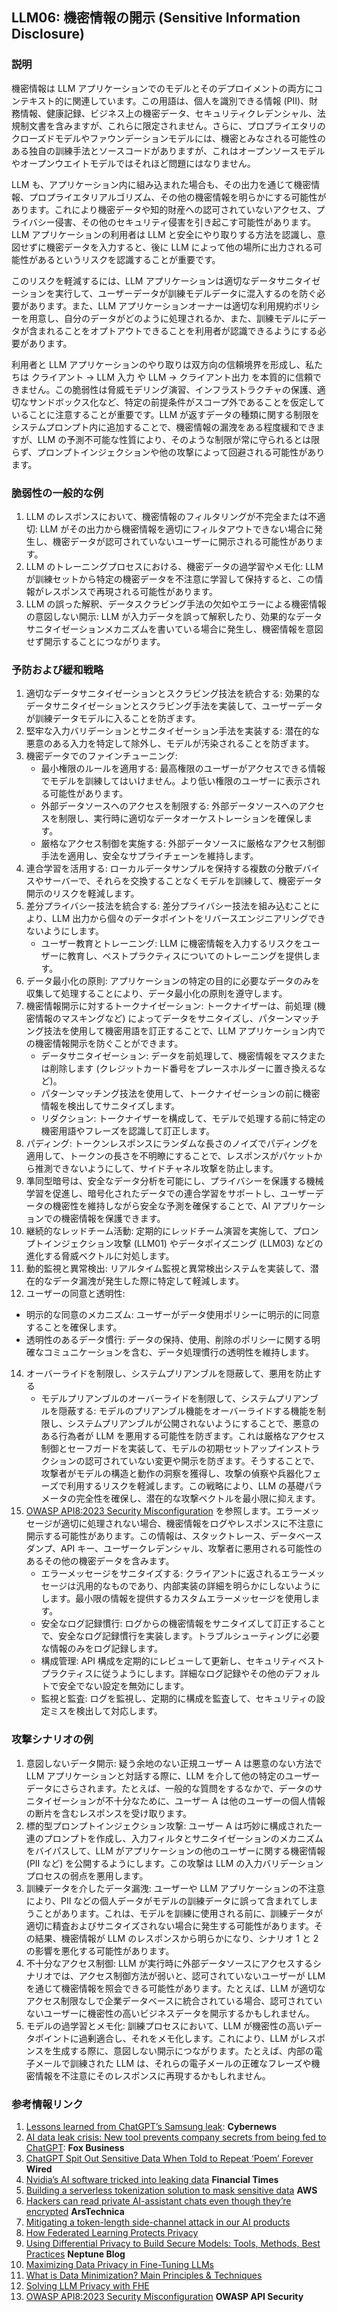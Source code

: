 ## LLM06: 機密情報の開示 (Sensitive Information Disclosure)

### 説明

機密情報は LLM アプリケーションでのモデルとそのデプロイメントの両方にコンテキスト的に関連しています。この用語は、個人を識別できる情報 (PII)、財務情報、健康記録、ビジネス上の機密データ、セキュリティクレデンシャル、法規制文書を含みますが、これらに限定されません。さらに、プロプライエタリのクローズドモデルやファウンデーションモデルには、機密とみなされる可能性のある独自の訓練手法とソースコードがありますが、これはオープンソースモデルやオープンウエイトモデルではそれほど問題にはなりません。

LLM も、アプリケーション内に組み込まれた場合も、その出力を通じて機密情報、プロプライエタリアルゴリズム、その他の機密情報を明らかにする可能性があります。これにより機密データや知的財産への認可されていないアクセス、プライバシー侵害、その他のセキュリティ侵害を引き起こす可能性があります。LLM アプリケーションの利用者は LLM と安全にやり取りする方法を認識し、意図せずに機密データを入力すると、後に LLM によって他の場所に出力される可能性があるというリスクを認識することが重要です。

このリスクを軽減するには、LLM アプリケーションは適切なデータサニタイゼーションを実行して、ユーザーデータが訓練モデルデータに混入するのを防ぐ必要があります。また、LLM アプリケーションオーナーは適切な利用規約ポリシーを用意し、自分のデータがどのように処理されるか、また、訓練モデルにデータが含まれることをオプトアウトできることを利用者が認識できるようにする必要があります。

利用者と LLM アプリケーションのやり取りは双方向の信頼境界を形成し、私たちは クライアント → LLM 入力 や LLM → クライアント出力 を本質的に信頼できません。この脆弱性は脅威モデリング演習、インフラストラクチャの保護、適切なサンドボックス化など、特定の前提条件がスコープ外であることを仮定していることに注意することが重要です。LLM が返すデータの種類に関する制限をシステムプロンプト内に追加することで、機密情報の漏洩をある程度緩和できますが、LLM の予測不可能な性質により、そのような制限が常に守られるとは限らず、プロンプトインジェクションや他の攻撃によって回避される可能性があります。

### 脆弱性の一般的な例

1. LLM のレスポンスにおいて、機密情報のフィルタリングが不完全または不適切: LLM がその出力から機密情報を適切にフィルタアウトできない場合に発生し、機密データが認可されていないユーザーに開示される可能性があります。
2. LLM のトレーニングプロセスにおける、機密データの過学習やメモ化: LLM が訓練セットから特定の機密データを不注意に学習して保持すると、この情報がレスポンスで再現される可能性があります。
3. LLM の誤った解釈、データスクラビング手法の欠如やエラーによる機密情報の意図しない開示: LLM が入力データを誤って解釈したり、効果的なデータサニタイゼーションメカニズムを書いている場合に発生し、機密情報を意図せず開示することにつながります。

### 予防および緩和戦略

1. 適切なデータサニタイゼーションとスクラビング技法を統合する: 効果的なデータサニタイゼーションとスクラビング手法を実装して、ユーザーデータが訓練データモデルに入ることを防ぎます。
2. 堅牢な入力バリデーションとサニタイゼーション手法を実装する: 潜在的な悪意のある入力を特定して除外し、モデルが汚染されることを防ぎます。
3. 機密データでのファインチューニング:
   - 最小権限のルールを適用する: 最高権限のユーザーがアクセスできる情報でモデルを訓練してはいけません。より低い権限のユーザーに表示される可能性があります。
   - 外部データソースへのアクセスを制限する: 外部データソースへのアクセスを制限し、実行時に適切なデータオーケストレーションを確保します。
   - 厳格なアクセス制御を実施する: 外部データソースに厳格なアクセス制御手法を適用し、安全なサプライチェーンを維持します。
4. 連合学習を活用する: ローカルデータサンプルを保持する複数の分散デバイスやサーバーで、それらを交換することなくモデルを訓練して、機密データ開示のリスクを軽減します。
5. 差分プライバシー技法を統合する: 差分プライバシー技法を組み込むことにより、LLM 出力から個々のデータポイントをリバースエンジニアリングできないようにします。
   - ユーザー教育とトレーニング: LLM に機密情報を入力するリスクをユーザーに教育し、ベストプラクティスについてのトレーニングを提供します。
6. データ最小化の原則: アプリケーションの特定の目的に必要なデータのみを収集して処理することにより、データ最小化の原則を遵守します。
7. 機密情報開示に対するトークナイゼーション: トークナイザーは、前処理 (機密情報のマスキングなど) によってデータをサニタイズし、パターンマッチング技法を使用して機密用語を訂正することで、LLM アプリケーション内での機密情報開示を防ぐことができます。
   - データサニタイゼーション: データを前処理して、機密情報をマスクまたは削除します (クレジットカード番号をプレースホルダーに置き換えるなど)。
   - パターンマッチング技法を使用して、トークナイゼーションの前に機密情報を検出してサニタイズします。
   - リダクション: トークナイザーを構成して、モデルで処理する前に特定の機密用語やフレーズを認識して訂正します。
9. パディング: トークンレスポンスにランダムな長さのノイズでパディングを適用して、トークンの長さを不明瞭にすることで、レスポンスがパケットから推測できないようにして、サイドチャネル攻撃を防止します。
10. 準同型暗号は、安全なデータ分析を可能にし、プライバシーを保護する機械学習を促進し、暗号化されたデータでの連合学習をサポートし、ユーザーデータの機密性を維持しながら安全な予測を確保することで、AI アプリケーションでの機密情報を保護できます。
11. 継続的なレッドチーム活動: 定期的にレッドチーム演習を実施して、プロンプトインジェクション攻撃 (LLM01) やデータポイズニング (LLM03) などの進化する脅威ベクトルに対処します。
12. 動的監視と異常検出: リアルタイム監視と異常検出システムを実装して、潜在的なデータ漏洩が発生した際に特定して軽減します。
13. ユーザーの同意と透明性:
   - 明示的な同意のメカニズム: ユーザーがデータ使用ポリシーに明示的に同意することを確保します。
   - 透明性のあるデータ慣行: データの保持、使用、削除のポリシーに関する明確なコミュニケーションを含む、データ処理慣行の透明性を維持します。
14. オーバーライドを制限し、システムプリアンブルを隠蔽して、悪用を防止する
       - モデルプリアンブルのオーバーライドを制限して、システムプリアンブルを隠蔽する: モデルのプリアンブル機能をオーバーライドする機能を制限し、システムプリアンブルが公開されないようにすることで、悪意のある行為者が LLM を悪用する可能性を防ぎます。これは厳格なアクセス制御とセーフガードを実装して、モデルの初期セットアップインストラクションの認可されていない変更や開示を防ぎます。そうすることで、攻撃者がモデルの構造と動作の洞察を獲得し、攻撃の偵察や兵器化フェーズで利用するリスクを軽減します。この戦略により、LLM の基礎パラメータの完全性を確保し、潜在的な攻撃ベクトルを最小限に抑えます。
15. [OWASP API8:2023 Security Misconfiguration](https://owasp.org/API-Security/editions/2023/en/0xa8-security-misconfiguration/) を参照します。エラーメッセージが適切に処理されない場合、機密情報をログやレスポンスに不注意に開示する可能性があります。この情報は、スタックトレース、データベースダンプ、API キー、ユーザークレデンシャル、攻撃者に悪用される可能性のあるその他の機密データを含みます。
       - エラーメッセージをサニタイズする: クライアントに返されるエラーメッセージは汎用的なものであり、内部実装の詳細を明らかにしないようにします。最小限の情報を提供するカスタムエラーメッセージを使用します。
       - 安全なログ記録慣行: ログからの機密情報をサニタイズして訂正することで、安全なログ記録慣行を実装します。トラブルシューティングに必要な情報のみをログ記録します。
       - 構成管理: API 構成を定期的にレビューして更新し、セキュリティベストプラクティスに従うようにします。詳細なログ記録やその他のデフォルトで安全でない設定を無効にします。
       - 監視と監査: ログを監視し、定期的に構成を監査して、セキュリティの設定ミスを検出して対応します。

### 攻撃シナリオの例

1. 意図しないデータ開示: 疑う余地のない正規ユーザー A は悪意のない方法で LLM アプリケーションと対話する際に、LLM を介して他の特定のユーザーデータにさらされます。たとえば、一般的な質問をするなかで、データのサニタイゼーションが不十分なために、ユーザー A は他のユーザーの個人情報の断片を含むレスポンスを受け取ります。
2. 標的型プロンプトインジェクション攻撃: ユーザー A は巧妙に構成された一連のプロンプトを作成し、入力フィルタとサニタイゼーションのメカニズムをバイパスして、LLM がアプリケーションの他のユーザーに関する機密情報 (PII など) を公開するようにします。この攻撃は LLM の入力バリデーションプロセスの弱点を悪用します。
3. 訓練データを介したデータ漏洩: ユーザーや LLM アプリケーションの不注意により、PII などの個人データがモデルの訓練データに誤って含まれてしまうことがあります。これは、モデルを訓練に使用される前に、訓練データが適切に精査およびサニタイズされない場合に発生する可能性があります。その結果、機密情報が LLM のレスポンスから明らかになり、シナリオ 1 と 2 の影響を悪化する可能性があります。
4. 不十分なアクセス制御: LLM が実行時に外部データソースにアクセスするシナリオでは、アクセス制御方法が弱いと、認可されていないユーザーが LLM を通じて機密情報を照会できる可能性があります。たとえば、LLM が適切なアクセス制限なしで企業データベースに統合されている場合、認可されていないユーザーに機密性の高いビジネスデータを開示するかもしれません。
5. モデルの過学習とメモ化: 訓練プロセスにおいて、LLM が機密性の高いデータポイントに過剰適合し、それをメモ化します。これにより、LLM がレスポンスを生成する際に、意図しない開示につながります。たとえば、内部の電子メールで訓練された LLM は、それらの電子メールの正確なフレーズや機密情報を不注意にそのレスポンスに再現するかもしれません。

### 参考情報リンク

1. [Lessons learned from ChatGPT’s Samsung leak](https://cybernews.com/security/chatgpt-samsung-leak-explained-lessons/): **Cybernews**
2. [AI data leak crisis: New tool prevents company secrets from being fed to ChatGPT](https://www.foxbusiness.com/politics/ai-data-leak-crisis-prevent-company-secrets-chatgpt): **Fox Business**
3. [ChatGPT Spit Out Sensitive Data When Told to Repeat ‘Poem’ Forever](https://www.wired.com/story/chatgpt-poem-forever-security-roundup/) **Wired**
4. [Nvidia’s AI software tricked into leaking data](https://www.ft.com/content/5aceb7a6-9d5a-4f1f-af3d-1ef0129b0934) **Financial Times**
5. [Building a serverless tokenization solution to mask sensitive data](https://aws.amazon.com/blogs/compute/building-a-serverless-tokenization-solution-to-mask-sensitive-data/#:~:text=Tokenization%20replaces%20the%20sensitive%20data,while%20helping%20with%20data%20protection.) **AWS**
6. [Hackers can read private AI-assistant chats even though they’re encrypted](https://arstechnica.com/security/2024/03/hackers-can-read-private-ai-assistant-chats-even-though-theyre-encrypted/) **ArsTechnica**
7. [Mitigating a token-length side-channel attack in our AI products](https://blog.cloudflare.com/ai-side-channel-attack-mitigated#:~:text=The%20researchers%20suggested%20a%20few,be%20inferred%20from%20the%20packets.)
8. [How Federated Learning Protects Privacy](https://pair.withgoogle.com/explorables/federated-learning/)
9. [Using Differential Privacy to Build Secure Models: Tools, Methods, Best Practices](https://neptune.ai/blog/using-differential-privacy-to-build-secure-models-tools-methods-best-practices) **Neptune Blog**
10. [Maximizing Data Privacy in Fine-Tuning LLMs](https://pvml.com/maximizing-data-privacy-in-fine-tuning-llms/#:~:text=of%20customer%20trust.-,Organizations%20that%20fail%20to%20protect%20sensitive%20data%20during%20the%20fine,to%20concerns%20about%20data%20privacy.)
11. [What is Data Minimization? Main Principles & Techniques](https://www.piiano.com/blog/data-minimization#:~:text=Data%20minimization%20plays%20a%20big,making%20your%20data%20even%20safer.)
12. [Solving LLM Privacy with FHE](https://medium.com/@ingonyama/solving-llm-privacy-with-fhe-3486de6ee228)
13. [OWASP API8:2023 Security Misconfiguration](https://owasp.org/API-Security/editions/2023/en/0xa8-security-misconfiguration/) **OWASP API Security**
